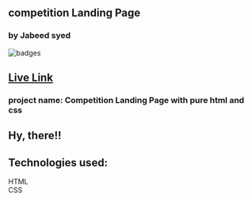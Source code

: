 ## competition Landing Page
### by Jabeed syed

![badges](https://img.shields.io/badge/HTML-CSS-orange)

## [Live Link](https://competion.netlify.app/)

### project name: Competition Landing Page with pure html and css
## Hy, there!!
## Technologies used:<br>
HTML <br>
CSS
